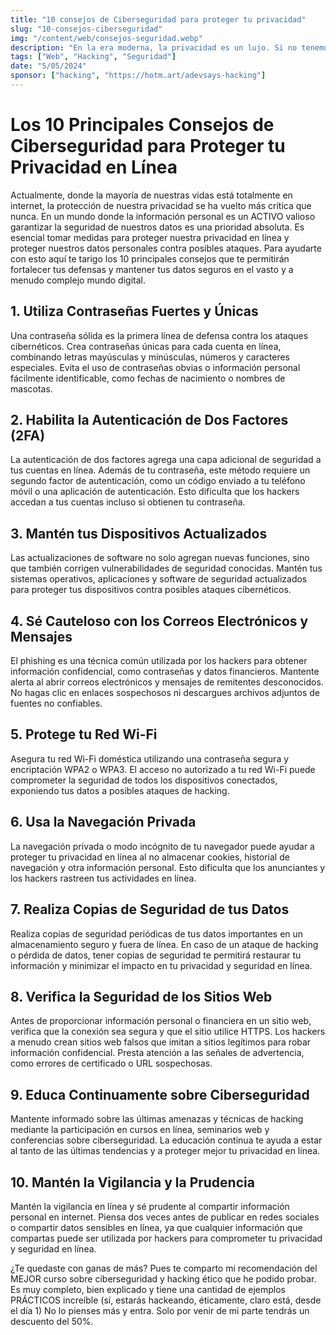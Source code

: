 ```yaml
---
title: "10 consejos de Ciberseguridad para proteger tu privacidad"
slug: "10-consejos-ciberseguridad"
img: "/content/web/consejos-seguridad.webp"
description: "En la era moderna, la privacidad es un lujo. Si no tenemos especial cuidado con ella, nuestros datos serán dispersados sin confirmación"
tags: ["Web", "Hacking", "Seguridad"]
date: "5/05/2024"
sponsor: ["hacking", "https://hotm.art/adevsays-hacking"]
---
```


# Los 10 Principales Consejos de Ciberseguridad para Proteger tu Privacidad en Línea

Actualmente, donde la mayoría de nuestras vidas está totalmente en internet, la protección de nuestra privacidad se ha vuelto más crítica que nunca. En un mundo donde la información personal es un ACTIVO valioso garantizar la seguridad de nuestros datos es una prioridad absoluta. Es esencial tomar medidas para proteger nuestra privacidad en línea y proteger nuestros datos personales contra posibles ataques. Para ayudarte con esto aquí te tarigo los 10 principales consejos que te permitirán fortalecer tus defensas y mantener tus datos seguros en el vasto y a menudo complejo mundo digital.

## 1. Utiliza Contraseñas Fuertes y Únicas
Una contraseña sólida es la primera línea de defensa contra los ataques cibernéticos. Crea contraseñas únicas para cada cuenta en línea, combinando letras mayúsculas y minúsculas, números y caracteres especiales. Evita el uso de contraseñas obvias o información personal fácilmente identificable, como fechas de nacimiento o nombres de mascotas.

## 2. Habilita la Autenticación de Dos Factores (2FA)
La autenticación de dos factores agrega una capa adicional de seguridad a tus cuentas en línea. Además de tu contraseña, este método requiere un segundo factor de autenticación, como un código enviado a tu teléfono móvil o una aplicación de autenticación. Esto dificulta que los hackers accedan a tus cuentas incluso si obtienen tu contraseña.

## 3. Mantén tus Dispositivos Actualizados
Las actualizaciones de software no solo agregan nuevas funciones, sino que también corrigen vulnerabilidades de seguridad conocidas. Mantén tus sistemas operativos, aplicaciones y software de seguridad actualizados para proteger tus dispositivos contra posibles ataques cibernéticos.

## 4. Sé Cauteloso con los Correos Electrónicos y Mensajes
El phishing es una técnica común utilizada por los hackers para obtener información confidencial, como contraseñas y datos financieros. Mantente alerta al abrir correos electrónicos y mensajes de remitentes desconocidos. No hagas clic en enlaces sospechosos ni descargues archivos adjuntos de fuentes no confiables.

## 5. Protege tu Red Wi-Fi
Asegura tu red Wi-Fi doméstica utilizando una contraseña segura y encriptación WPA2 o WPA3. El acceso no autorizado a tu red Wi-Fi puede comprometer la seguridad de todos los dispositivos conectados, exponiendo tus datos a posibles ataques de hacking.

## 6. Usa la Navegación Privada
La navegación privada o modo incógnito de tu navegador puede ayudar a proteger tu privacidad en línea al no almacenar cookies, historial de navegación y otra información personal. Esto dificulta que los anunciantes y los hackers rastreen tus actividades en línea.

## 7. Realiza Copias de Seguridad de tus Datos
Realiza copias de seguridad periódicas de tus datos importantes en un almacenamiento seguro y fuera de línea. En caso de un ataque de hacking o pérdida de datos, tener copias de seguridad te permitirá restaurar tu información y minimizar el impacto en tu privacidad y seguridad en línea.

## 8. Verifica la Seguridad de los Sitios Web
Antes de proporcionar información personal o financiera en un sitio web, verifica que la conexión sea segura y que el sitio utilice HTTPS. Los hackers a menudo crean sitios web falsos que imitan a sitios legítimos para robar información confidencial. Presta atención a las señales de advertencia, como errores de certificado o URL sospechosas.

## 9. Educa Continuamente sobre Ciberseguridad
Mantente informado sobre las últimas amenazas y técnicas de hacking mediante la participación en cursos en línea, seminarios web y conferencias sobre ciberseguridad. La educación continua te ayuda a estar al tanto de las últimas tendencias y a proteger mejor tu privacidad en línea.

## 10. Mantén la Vigilancia y la Prudencia
Mantén la vigilancia en línea y sé prudente al compartir información personal en internet. Piensa dos veces antes de publicar en redes sociales o compartir datos sensibles en línea, ya que cualquier información que compartas puede ser utilizada por hackers para comprometer tu privacidad y seguridad en línea.

¿Te quedaste con ganas de más?
Pues te comparto mi recomendación del MEJOR curso sobre ciberseguridad y hacking ético que he podido probar. Es muy completo, bien explicado y tiene una cantidad de ejemplos PRÁCTICOS increíble (sí, estarás hackeando, éticamente, claro está, desde el día 1) No lo pienses más y entra. Solo por venir de mi parte tendrás un descuento del 50%.